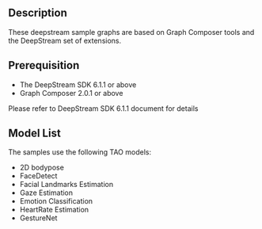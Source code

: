 ## Description
These deepstream sample graphs are based on Graph Composer tools and the DeepStream set of extensions.
 
## Prerequisition
* The DeepStream SDK 6.1.1 or above
* Graph Composer 2.0.1 or above

Please refer to DeepStream SDK 6.1.1 document for details

## Model List
The samples use the following TAO models:

* 2D bodypose
* FaceDetect
* Facial Landmarks Estimation
* Gaze Estimation
* Emotion Classification
* HeartRate Estimation
* GestureNet
